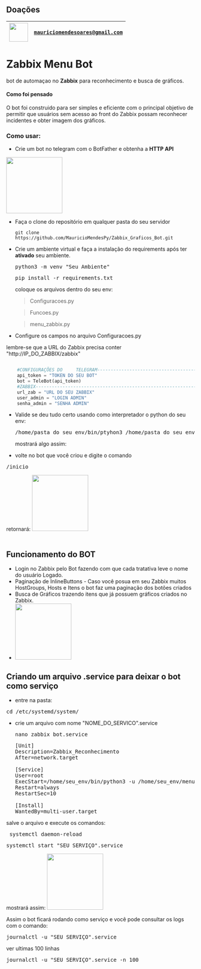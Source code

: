 ## Doações

| <img width="50" height="50" src="https://user-images.githubusercontent.com/741969/99538099-3b7a5d00-298b-11eb-9f4f-c3d0cd4a5280.png" /> | <code>mauriciomendesoares@gmail.com</code> |
| --- | --- |



# Zabbix Menu Bot

bot de automaçao no <b>Zabbix</b> para reconhecimento e busca de gráficos.

#### Como foi pensado

O bot foi construido para ser simples e eficiente com o principal objetivo de permitir que usuários sem acesso ao front do Zabbix possam reconhecer incidentes
e obter imagem dos gráficos.

### Como usar:

- Crie um bot no telegram com o BotFather e obtenha a <b>HTTP API</b>
<img widht=150 height=150 src="https://github.com/MauricioMendesPy/Zabbix_Graficos_Bot/assets/148800324/4e8b75e5-5827-4660-9f5f-db1587c1bd86" />

- Faça o clone do repositório em qualquer pasta do seu servidor
  <pre><code>git clone https://github.com/MauricioMendesPy/Zabbix_Graficos_Bot.git </code></pre>

- Crie um ambiente virtual e faça a instalação do requirements após ter <strong>ativado</strong> seu ambiente.
  <pre>python3 -m venv "Seu Ambiente"</pre>
  <pre>pip install -r requirements.txt</pre>
  coloque os arquivos dentro do seu env:
  <blockquote>Configuracoes.py</blockquote>
  <blockquote>Funcoes.py</blockquote>
  <blockquote>menu_zabbix.py</blockquote>
    
    

- Configure os campos no arquivo Configuracoes.py

lembre-se que a URL do Zabbix precisa conter "http://IP_DO_ZABBIX/zabbix"


  ```python

      #CONFIGURAÇÕES DO     TELEGRAM----------------------------------------------#
      api_token = "TOKEN DO SEU BOT"
      bot = TeleBot(api_token)
      #ZABBIX------------------------------------------------------------------#
      url_zab = "URL DO SEU ZABBIX"
      user_admin = "LOGIN ADMIN"
      senha_admin = "SENHA ADMIN"
 ```



  
- Valide se deu tudo certo usando como interpretador o python do seu env:
  <pre>/home/pasta_do_seu_env/bin/ptyhon3 /home/pasta_do_seu_env/menu_zabbix.py</pre>
  mostrará algo assim:

- volte no bot que você criou e digite o comando
<pre>/inicio</pre>
retornará:
<img widht=150 height=150 src="https://github.com/MauricioMendesPy/Zabbix_Graficos_Bot/assets/148800324/d318a917-5224-43e9-8619-b0da47f6333a" />
<br><br>
## Funcionamento do BOT

- Login no Zabbix pelo Bot fazendo com que cada tratativa leve o nome do usuário Logado.
- Paginação de InlineButtons - Caso você posua em seu Zabbix muitos HostGroups, Hosts e Itens o bot faz uma paginação dos botões criados
- Busca de Gráficos trazendo itens que já possuem gráficos criados no Zabbix.
- <img widht=150 height=150 src="https://github.com/MauricioMendesPy/Zabbix_Graficos_Bot/assets/148800324/375e927f-95db-472e-8e46-89b8b349759e" />



  
## Criando um arquivo <b>.service</b> para deixar o bot como serviço

- entre na pasta:
<pre>cd /etc/systemd/system/</pre>
- crie um arquivo com nome "NOME_DO_SERVICO".service
  <pre>nano zabbix_bot.service</pre>
  
  <pre>[Unit]
  Description=Zabbix_Reconhecimento
  After=network.target

  [Service]
  User=root
  ExecStart=/home/seu_env/bin/python3 -u /home/seu_env/menu_zabbix.py
  Restart=always
  RestartSec=10
  
  [Install]
  WantedBy=multi-user.target</pre>

salve o arquivo e execute os comandos:
<pre> systemctl daemon-reload</pre>
<pre>systemctl start "SEU_SERVIÇO".service</pre>
mostrará assim:
<img widht=150 height=150 src="https://github.com/MauricioMendesPy/Zabbix_Graficos_Bot/assets/148800324/3777016b-8fac-4f8b-99a8-1e65ba8546b4" />



Assim o bot ficará rodando como serviço e você pode consultar os logs com o comando:
<pre>journalctl -u "SEU_SERVIÇO".service</pre>
ver ultimas 100 linhas
<pre>journalctl -u "SEU_SERVIÇO".service -n 100 </pre>
 

